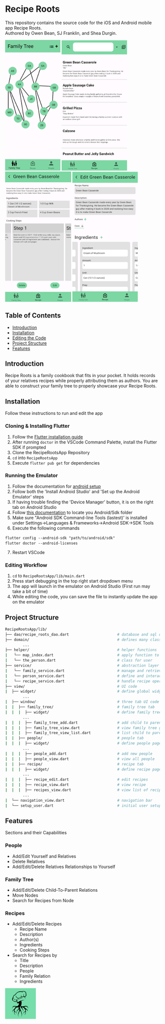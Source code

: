 # Recipe Roots

This repository contains the source code for the iOS and Android mobile app Recipe Roots.  
Authored by Owen Bean, SJ Franklin, and Shea Durgin.  

<img src="/assets/icons/family_tree.jpg" alt="Family Tree" width="180"/>
<img src="/assets/icons/recipes.png" alt="Recipes" width="213"/>
<img src="/assets/icons/recipes_view.png" alt="View of a Recipe" width="215"/>
<img src="/assets/icons/edit_recipes.png" alt="Editing a Recipe" width="213"/>

## Table of Contents

- [Introduction](#Introduction)
- [Installation](#Installation)
- [Editing the Code](#Editing-the-Code)
- [Project Structure](#Project-Structure)
- [Features](#Features)

## Introduction
Recipe Roots is a family cookbook that fits in your pocket. It holds records of your relatives recipes while properly attributing them as authors. You are able to construct your family tree to properly showcase your Recipe Roots.

## Installation
Follow these instructions to run and edit the app  

### Cloning & Installing Flutter
1. Follow the [Flutter installation guide](https://docs.flutter.dev/get-started/install)  
2. After running `doctor` in the VSCode Command Palette, install the Flutter SDK if prompted  
3. Clone the RecipeRootsApp Repository
4. `cd` into `RecipeRootsApp`
5. Execute `flutter pub get` for dependencies

### Running the Emulator
1. Follow the documentation for [android setup](https://flutter.dev/docs/get-started/install/windows#android-setup)  
2. Follow both the 'Install Android Studio' and 'Set up the Android Emulator' steps  
3. If having trouble finding the 'Device Manager' button, it is on the right tab on Android Studio  
4. Follow [this documentation](https://developer.android.com/studio/command-line) to locate you Android/Sdk folder
5. Make sure "Android SDK Command-line Tools (lastest)' is installed under Settings->Languages & Frameworks->Android SDK->SDK Tools  
6. Execute the following commands

`flutter config --android-sdk "path/to/android/sdk"`  
`flutter doctor --android-licenses`

7. Restart VSCode  

### Editing Workflow
1. `cd` to `RecipeRootsApp/lib/main.dart`
2. Press start debugging in the top right start dropdown menu
3. The app will launch in the emulator on Android Studio (First run may take a bit of time)  
4. While editing the code, you can save the file to instantly update the app on the emulator

## Project Structure

```bash
RecipeRootsApp/lib/
├── dao/recipe_roots_dao.dart                      # database and sql queries
├── domain/                                        # defines many classes
        ...
├── helper/                                        # helper functions
|   └── map_index.dart                             # apply function to items
|   └── the_person.dart                            # class for user
├── service/                                       # abstraction layer connecting UI to Database
|   └── family_service.dart                        # manage and retrieve family tree information
|   └── person_service.dart                        # define and interact with persons
|   └── recipe_service.dart                        # handle recipe operations
├── view/                                          # UI code
|  ├── widget/                                     # define global widgets
        ...
|  ├── window/                                     # three tab UI code
|  |  ├── family_tree/                             # family tree tab
|  |  |  ├── widget/                               # define family tree page widgets
        ...
|  |  |  ├── family_tree_add.dart                  # add child to parent relationships
|  |  |  ├── family_tree_view.dart                 # view family tree graph
|  |  |  ├── family_tree_view_list.dart            # list child to parent relationships
|  |  ├── people/                                  # people tab
|  |  |  ├── widget/                               # define people page widgets
        ...
|  |  |  ├── people_add.dart                       # add new people
|  |  |  ├── people_view.dart                      # view all people
|  |  ├── recipe/                                  # recipe tab
|  |  |  ├── widget/                               # define recipe page widgets
        ...
|  |  |  ├── recipe_edit.dart                      # edit recipes
|  |  |  ├── recipe_view.dart                      # view recipe
|  |  |  ├── recipes_view.dart                     # view list of recipes
        ...
|  └── navigation_view.dart                        # navigation bar
|  └── setup_user.dart                             # initial user setup
```

## Features
Sections and their Capabilities

### People

- Add/Edit Yourself and Relatives
- Delete Relatives
- Add/Edit/Delete Relatives Relationships to Yourself

### Family Tree

- Add/Edit/Delete Child-To-Parent Relations
- Move Nodes
- Search for Recipes from Node

### Recipes

- Add/Edit/Delete Recipes
  - Recipe Name
  - Description
  - Author(s)
  - Ingredients
  - Cooking Steps
- Search for Recipes by
  - Title
  - Description
  - People
  - Family Relation
  - Ingredients

 <img src="/assets/icons/reciperoots.png" alt="Recipe Roots Logo" width="100"/>  
